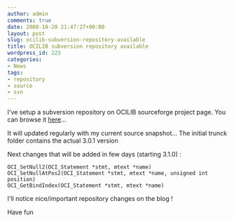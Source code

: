 ```yaml
---
author: admin
comments: true
date: 2008-10-20 21:47:27+00:00
layout: post
slug: ocilib-subversion-repository-available
title: OCILIB subversion repository available
wordpress_id: 223
categories:
- News
tags:
- repository
- source
- svn
---
```


I've setup a subversion repository on OCILIB sourceforge project page. 
You can browse it [here](http://orclib.svn.sourceforge.net/viewvc/orclib/)...

It will updated regularly with my current source snapshot...  The initial trunck folder contains the actual 3.0.1 version 

Next changes that will be added in few days (starting 3.1.0) : 
  

  


    
    
    OCI_SetNull2(OCI_Statement *stmt, mtext *name)
    OCI_SetNullAtPos2(OCI_Statement *stmt, mtext *name, unsigned int position)
    OCI_GetBindIndex(OCI_Statement *stmt, mtext *name)
    



I'll notice nice/important repository changes on the blog !

Have fun

